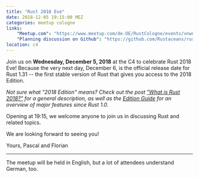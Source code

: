 ```yaml
---
title: "Rust 2018 Eve"
date: 2018-12-05 19:15:00 MEZ
categories: meetup cologne
links:
    "Meetup.com": "https://www.meetup.com/de-DE/RustCologne/events/vnwndpyxqbhb/"
    "Planning discussion on Github": "https://github.com/Rustaceans/rust-cologne/issues/70"
location: c4
---
```

Join us on **Wednesday, December 5, 2018** at the C4
to celebrate Rust 2018 Eve!
Because the very next day, December 6,
is the official release date for Rust 1.31
-- the first stable version of Rust that gives you access to the 2018 Edition.

*Not sure what "2018 Edition" means?
Check out the post ["What is Rust 2018?"] for a general description,
as well as the [Edition Guide] for an overview of major features since Rust 1.0.*

["What is Rust 2018?"]: https://blog.rust-lang.org/2018/07/27/what-is-rust-2018.html
[Edition Guide]:  https://rust-lang-nursery.github.io/edition-guide/rust-2018/index.html

Opening at 19:15, we welcome anyone to join us in discussing Rust and related topics.

We are looking forward to seeing you!

Yours,
Pascal and Florian

- - -

The meetup will be held in English, but a lot of attendees understand German, too.
